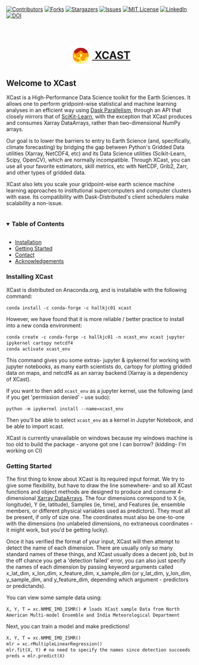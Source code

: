 <!-- PROJECT SHIELDS -->
[![Contributors][contributors-shield]][contributors-url]
[![Forks][forks-shield]][forks-url]
[![Stargazers][stars-shield]][stars-url]
[![Issues][issues-shield]][issues-url]
[![MIT License][license-shield]][license-url]
[![LinkedIn][linkedin-shield]][linkedin-url]
[![DOI](https://zenodo.org/badge/DOI/10.5281/zenodo.5627478.svg)](https://doi.org/10.5281/zenodo.5627478)




<!-- PROJECT LOGO -->
<br />
<p align="center">
  <a href="https://github.com/kjhall01/xcast/">
    <h1 align="center"><img src="XCastLogo.png" align="center" alt="Logo" width="60" height="60">  XCAST</h1>
  </a>
</p>


## Welcome to XCast

XCast is a High-Performance Data Science toolkit for the Earth Sciences. It allows one to perform gridpoint-wise statistical and machine learning analyses in an efficient way using [Dask Parallelism](https://dask.org/), through an API that closely mirrors that of [SciKit-Learn](https://scikit-learn.org/stable/), with the exception that XCast produces and consumes Xarray DataArrays, rather than two-dimensional NumPy arrays. 

Our goal is to lower the barriers to entry to Earth Science (and, specifically, climate forecasting) by bridging the gap between Python's Gridded Data utilities (Xarray, NetCDF4, etc) and its Data Science utilities (Scikit-Learn, Scipy, OpenCV), which are normally incompatible. Through XCast, you can use all your favorite estimators, skill metrics, etc with NetCDF, Grib2, Zarr, and other types of gridded data. 

XCast also lets you scale your gridpoint-wise earth science machine learning approaches to institutional supercomputers and computer clusters with ease. Its compatibility with Dask-Distributed's client schedulers make scalability a non-issue. 


<!-- TABLE OF CONTENTS -->
<details open="open">
  <summary><h3 style="display: inline-block">Table of Contents</h3></summary>
  <ul>
    <li><a href="#installing-xcast">Installation</a></li>
    <li><a href="#getting-started">Getting Started</a></li>
    <li><a href="#contact">Contact</a></li>
    <li><a href="#acknowledgements">Acknowledgements</a></li>
  </ul>
</details>


### Installing XCast

XCast is distributed on Anaconda.org, and is installable with the following command: 

```
conda install -c conda-forge -c hallkjc01 xcast
```

However, we have found that it is more reliable / better practice to install into a new conda environment: 

```
conda create -c conda-forge -c hallkjc01 -n xcast_env xcast jupyter ipykernel cartopy netcdf4
conda activate xcast_env
```
This command gives you some extras- jupyter & ipykernel for working with jupyter notebooks, as many earth scientists do, cartopy for plotting gridded data on maps, and netcdf4 as an xarray backend (Xarray is a dependency of XCast). 

If you want to then add ```xcast_env``` as a jupyter kernel, use the following (and if you get 'permission denied' - use sudo): 

```
python -m ipykernel install --name=xcast_env
```

Then you'll be able to select ```xcast_env``` as a kernel in Jupyter Notebook, and be able to import xcast. 

XCast is currently unavailable on windows because my windows machine is too old to build the package - anyone got one I can borrow? (kidding- I'm working on CI) 

### Getting Started 

The first thing to know about XCast is its required input format. We try to give some flexibility, but have to draw the line somewhere- and so all XCast functions and object methods are designed to produce and consume 4-dimensional [Xarray DataArrays](https://docs.xarray.dev/en/stable/generated/xarray.DataArray.html). The four dimensions correspond to X (ie, longitude), Y (ie, latitude), Samples (ie, time), and Features (ie, ensemble members, or different physical variables used as predictors). They must all be present, if only of size one. The coordinates must also be one-to-one with the dimensions (no unlabeled dimensions, no extraneous coordinates - it might work, but you'd be getting lucky). 

Once it has verified the format of your input, XCast will then attempt to detect the name of each dimension. There are usually only so many standard names of these things, and XCast usually does a decent job, but in the off chance you get a 'detection failed' error, you can also just specify the names of each dimension by passing keyword arguments called x_lat_dim, x_lon_dim, x_feature_dim, x_sample_dim (or y_lat_dim, y_lon_dim, y_sample_dim, and y_feature_dim, depending which argument - predictors or predictands). 

You can view some sample data using: 

```
X, Y, T = xc.NMME_IMD_ISMR() # loads XCast sample Data from North American Multi-model Ensemble and India Meteorological Department
```

Next, you can train a model and make predictions! 

```
X, Y, T = xc.NMME_IMD_ISMR()
mlr = xc.rMultipleLinearRegression()
mlr.fit(X, Y) # no need to specify the names since detection succeeds
preds = mlr.predict(X) 
```


[contributors-shield]: https://img.shields.io/github/contributors/kjhall01/xcast.svg?style=for-the-badge
[contributors-url]: https://github.com/kjhall01/xcast/graphs/contributors
[forks-shield]: https://img.shields.io/github/forks/kjhall01/xcast.svg?style=for-the-badge
[forks-url]: https://github.com/kjhall01/xcast/network/members
[stars-shield]: https://img.shields.io/github/stars/kjhall01/xcast.svg?style=for-the-badge
[stars-url]: https://github.com/kjhall01/xcast/stargazers
[issues-shield]: https://img.shields.io/github/issues/kjhall01/xcast.svg?style=for-the-badge
[issues-url]: https://github.com/kjhall01/xcast/issues
[license-shield]: https://img.shields.io/github/license/kjhall01/xcast.svg?style=for-the-badge
[license-url]: https://github.com/kjhall01/xcast/blob/main/LICENSE
[linkedin-shield]: https://img.shields.io/badge/-LinkedIn-black.svg?style=for-the-badge&logo=linkedin&colorB=555
[linkedin-url]: https://linkedin.com/in/kjhall01
